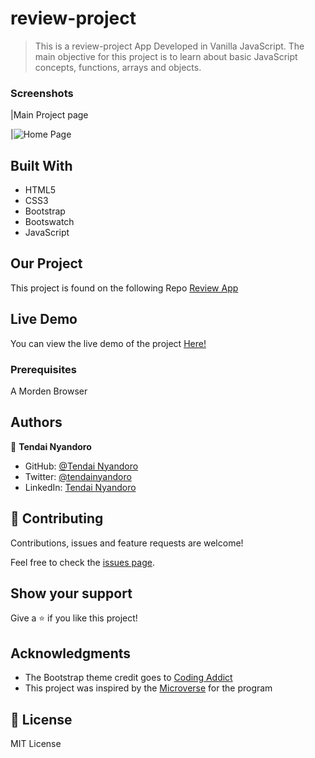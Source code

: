 # review-project

> This is a review-project App Developed in Vanilla JavaScript. The main objective for this project is to learn about basic JavaScript concepts, functions, arrays and objects.

### Screenshots

|Main Project page

|![Home Page]()

## Built With

- HTML5
- CSS3
- Bootstrap
- Bootswatch
- JavaScript

## Our Project

This project is found on the following Repo [Review App](https://github.com/tnyandoro/review-project/tree/main/)

## Live Demo

You can view the live demo of the project [Here!](http://tendainyandoro.me/review-project/.)

### Prerequisites

A Morden Browser


## Authors

👤 **Tendai Nyandoro**

- GitHub: [@Tendai Nyandoro](https://github.com/tnyandoro)
- Twitter: [@tendainyandoro](https://twitter.com/tendainyandoro)
- LinkedIn: [Tendai Nyandoro](https://www.linkedin.com/in/tendai-nyandoro/)

## 🤝 Contributing

Contributions, issues and feature requests are welcome!

Feel free to check the [issues page](https://github.com/tnyandoro/review-project/issues).

## Show your support

Give a ⭐️ if you like this project!

## Acknowledgments

- The Bootstrap theme credit goes to [Coding Addict](www.johnsmilga.com/)
- This project was inspired by the [Microverse](https://www.microverse.org/) for the  program


## 📝 License

MIT License
